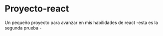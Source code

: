 # Proyecto-react
Un pequeño proyecto para avanzar en mis habilidades de react -esta es la segunda prueba -
